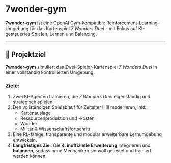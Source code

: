 # 7wonder-gym

**7wonder-gym** ist eine OpenAI Gym-kompatible Reinforcement-Learning-Umgebung für das Kartenspiel *7 Wonders Duel* – mit Fokus auf KI-gesteuertes Spielen, Lernen und Balancing.

---

## 🎯 Projektziel

**7wonder-gym** simuliert das Zwei-Spieler-Kartenspiel *7 Wonders Duel* in einer vollständig kontrollierten Umgebung.

### Ziele:

1. Zwei KI-Agenten trainieren, die *7 Wonders Duel* eigenständig und strategisch spielen.
2. Den vollständigen Spielablauf für Zeitalter I–III modellieren, inkl.:
   - Kartenauslage
   - Ressourcenproduktion und -kosten
   - Wunder
   - Militär & Wissenschaftsfortschritt
3. Eine RL-fähige, transparente und modular erweiterbare Lernumgebung entwickeln.
4. **Langfristiges Ziel**: Die **4. inoffizielle Erweiterung** integrieren und **balancen**, sodass neue Mechaniken sinnvoll getestet und trainiert werden können.
